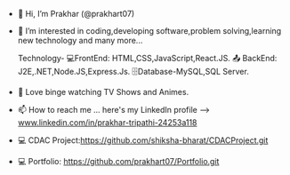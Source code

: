 - 👋 Hi, I’m Prakhar (@prakhart07)
- 👀 I’m interested in coding,developing software,problem solving,learning new technology and many more...

  Technology-
          💻FrontEnd: HTML,CSS,JavaScript,React.JS.
          📤 BackEnd: J2E,.NET,Node.JS,Express.Js.
          🗄️Database-MySQL,SQL Server.
   
- 💞️ Love binge watching TV Shows and Animes.
  
- 📫 How to reach me ... here's my LinkedIn profile --> www.linkedin.com/in/prakhar-tripathi-24253a118

- 💻 CDAC Project:https://github.com/shiksha-bharat/CDACProject.git
  
- 💻 Portfolio: https://github.com/prakhart07/Portfolio.git
<!---
prakhart07/prakhart07 is a ✨ special ✨ repository because its `README.md` (this file) appears on your GitHub profile.
You can click the Preview link to take a look at your changes.
--->
